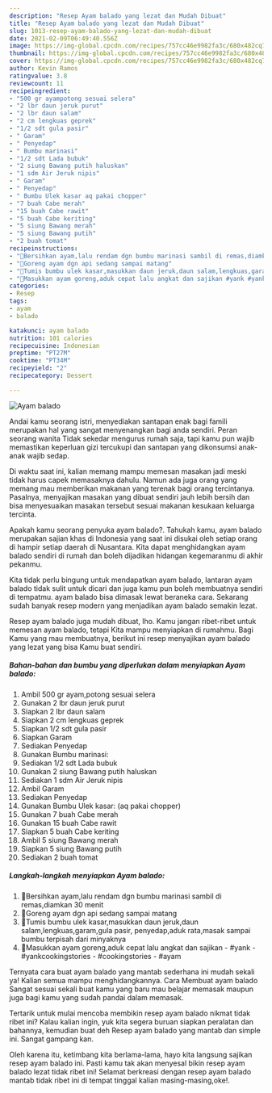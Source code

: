 ```yaml
---
description: "Resep Ayam balado yang lezat dan Mudah Dibuat"
title: "Resep Ayam balado yang lezat dan Mudah Dibuat"
slug: 1013-resep-ayam-balado-yang-lezat-dan-mudah-dibuat
date: 2021-02-09T06:49:40.556Z
image: https://img-global.cpcdn.com/recipes/757cc46e9982fa3c/680x482cq70/ayam-balado-foto-resep-utama.jpg
thumbnail: https://img-global.cpcdn.com/recipes/757cc46e9982fa3c/680x482cq70/ayam-balado-foto-resep-utama.jpg
cover: https://img-global.cpcdn.com/recipes/757cc46e9982fa3c/680x482cq70/ayam-balado-foto-resep-utama.jpg
author: Kevin Ramos
ratingvalue: 3.8
reviewcount: 11
recipeingredient:
- "500 gr ayampotong sesuai selera"
- "2 lbr daun jeruk purut"
- "2 lbr daun salam"
- "2 cm lengkuas geprek"
- "1/2 sdt gula pasir"
- " Garam"
- " Penyedap"
- " Bumbu marinasi"
- "1/2 sdt Lada bubuk"
- "2 siung Bawang putih haluskan"
- "1 sdm Air Jeruk nipis"
- " Garam"
- " Penyedap"
- " Bumbu Ulek kasar aq pakai chopper"
- "7 buah Cabe merah"
- "15 buah Cabe rawit"
- "5 buah Cabe keriting"
- "5 siung Bawang merah"
- "5 siung Bawang putih"
- "2 buah tomat"
recipeinstructions:
- "🍅Bersihkan ayam,lalu rendam dgn bumbu marinasi sambil di remas,diamkan 30 menit"
- "🍅Goreng ayam dgn api sedang sampai matang"
- "🍅Tumis bumbu ulek kasar,masukkan daun jeruk,daun salam,lengkuas,garam,gula pasir, penyedap,aduk rata,masak sampai bumbu terpisah dari minyaknya"
- "🍅Masukkan ayam goreng,aduk cepat lalu angkat dan sajikan #yank #yankcookingstories #cookingstories #ayam"
categories:
- Resep
tags:
- ayam
- balado

katakunci: ayam balado 
nutrition: 101 calories
recipecuisine: Indonesian
preptime: "PT27M"
cooktime: "PT34M"
recipeyield: "2"
recipecategory: Dessert

---
```



![Ayam balado](https://img-global.cpcdn.com/recipes/757cc46e9982fa3c/680x482cq70/ayam-balado-foto-resep-utama.jpg)

Andai kamu seorang istri, menyediakan santapan enak bagi famili merupakan hal yang sangat menyenangkan bagi anda sendiri. Peran seorang  wanita Tidak sekedar mengurus rumah saja, tapi kamu pun wajib memastikan keperluan gizi tercukupi dan santapan yang dikonsumsi anak-anak wajib sedap.

Di waktu  saat ini, kalian memang mampu memesan masakan jadi meski tidak harus capek memasaknya dahulu. Namun ada juga orang yang memang mau memberikan makanan yang terenak bagi orang tercintanya. Pasalnya, menyajikan masakan yang dibuat sendiri jauh lebih bersih dan bisa menyesuaikan masakan tersebut sesuai makanan kesukaan keluarga tercinta. 



Apakah kamu seorang penyuka ayam balado?. Tahukah kamu, ayam balado merupakan sajian khas di Indonesia yang saat ini disukai oleh setiap orang di hampir setiap daerah di Nusantara. Kita dapat menghidangkan ayam balado sendiri di rumah dan boleh dijadikan hidangan kegemaranmu di akhir pekanmu.

Kita tidak perlu bingung untuk mendapatkan ayam balado, lantaran ayam balado tidak sulit untuk dicari dan juga kamu pun boleh membuatnya sendiri di tempatmu. ayam balado bisa dimasak lewat beraneka cara. Sekarang sudah banyak resep modern yang menjadikan ayam balado semakin lezat.

Resep ayam balado juga mudah dibuat, lho. Kamu jangan ribet-ribet untuk memesan ayam balado, tetapi Kita mampu menyiapkan di rumahmu. Bagi Kamu yang mau membuatnya, berikut ini resep menyajikan ayam balado yang lezat yang bisa Kamu buat sendiri.

<!--inarticleads1-->

##### Bahan-bahan dan bumbu yang diperlukan dalam menyiapkan Ayam balado:

1. Ambil 500 gr ayam,potong sesuai selera
1. Gunakan 2 lbr daun jeruk purut
1. Siapkan 2 lbr daun salam
1. Siapkan 2 cm lengkuas geprek
1. Siapkan 1/2 sdt gula pasir
1. Siapkan  Garam
1. Sediakan  Penyedap
1. Gunakan  Bumbu marinasi:
1. Sediakan 1/2 sdt Lada bubuk
1. Gunakan 2 siung Bawang putih haluskan
1. Sediakan 1 sdm Air Jeruk nipis
1. Ambil  Garam
1. Sediakan  Penyedap
1. Gunakan  Bumbu Ulek kasar: (aq pakai chopper)
1. Gunakan 7 buah Cabe merah
1. Gunakan 15 buah Cabe rawit
1. Siapkan 5 buah Cabe keriting
1. Ambil 5 siung Bawang merah
1. Siapkan 5 siung Bawang putih
1. Sediakan 2 buah tomat




<!--inarticleads2-->

##### Langkah-langkah menyiapkan Ayam balado:

1. 🍅Bersihkan ayam,lalu rendam dgn bumbu marinasi sambil di remas,diamkan 30 menit
1. 🍅Goreng ayam dgn api sedang sampai matang
1. 🍅Tumis bumbu ulek kasar,masukkan daun jeruk,daun salam,lengkuas,garam,gula pasir, penyedap,aduk rata,masak sampai bumbu terpisah dari minyaknya
1. 🍅Masukkan ayam goreng,aduk cepat lalu angkat dan sajikan - #yank - #yankcookingstories - #cookingstories - #ayam




Ternyata cara buat ayam balado yang mantab sederhana ini mudah sekali ya! Kalian semua mampu menghidangkannya. Cara Membuat ayam balado Sangat sesuai sekali buat kamu yang baru mau belajar memasak maupun juga bagi kamu yang sudah pandai dalam memasak.

Tertarik untuk mulai mencoba membikin resep ayam balado nikmat tidak ribet ini? Kalau kalian ingin, yuk kita segera buruan siapkan peralatan dan bahannya, kemudian buat deh Resep ayam balado yang mantab dan simple ini. Sangat gampang kan. 

Oleh karena itu, ketimbang kita berlama-lama, hayo kita langsung sajikan resep ayam balado ini. Pasti kamu tak akan menyesal bikin resep ayam balado lezat tidak ribet ini! Selamat berkreasi dengan resep ayam balado mantab tidak ribet ini di tempat tinggal kalian masing-masing,oke!.

